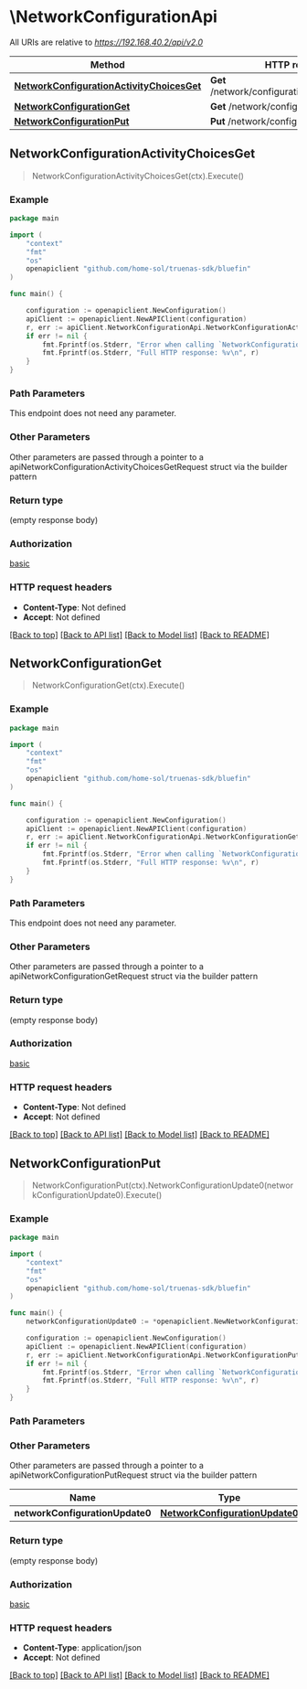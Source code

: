 # \NetworkConfigurationApi

All URIs are relative to *https://192.168.40.2/api/v2.0*

Method | HTTP request | Description
------------- | ------------- | -------------
[**NetworkConfigurationActivityChoicesGet**](NetworkConfigurationApi.md#NetworkConfigurationActivityChoicesGet) | **Get** /network/configuration/activity_choices | 
[**NetworkConfigurationGet**](NetworkConfigurationApi.md#NetworkConfigurationGet) | **Get** /network/configuration | 
[**NetworkConfigurationPut**](NetworkConfigurationApi.md#NetworkConfigurationPut) | **Put** /network/configuration | 



## NetworkConfigurationActivityChoicesGet

> NetworkConfigurationActivityChoicesGet(ctx).Execute()





### Example

```go
package main

import (
    "context"
    "fmt"
    "os"
    openapiclient "github.com/home-sol/truenas-sdk/bluefin"
)

func main() {

    configuration := openapiclient.NewConfiguration()
    apiClient := openapiclient.NewAPIClient(configuration)
    r, err := apiClient.NetworkConfigurationApi.NetworkConfigurationActivityChoicesGet(context.Background()).Execute()
    if err != nil {
        fmt.Fprintf(os.Stderr, "Error when calling `NetworkConfigurationApi.NetworkConfigurationActivityChoicesGet``: %v\n", err)
        fmt.Fprintf(os.Stderr, "Full HTTP response: %v\n", r)
    }
}
```

### Path Parameters

This endpoint does not need any parameter.

### Other Parameters

Other parameters are passed through a pointer to a apiNetworkConfigurationActivityChoicesGetRequest struct via the builder pattern


### Return type

 (empty response body)

### Authorization

[basic](../README.md#basic)

### HTTP request headers

- **Content-Type**: Not defined
- **Accept**: Not defined

[[Back to top]](#) [[Back to API list]](../README.md#documentation-for-api-endpoints)
[[Back to Model list]](../README.md#documentation-for-models)
[[Back to README]](../README.md)


## NetworkConfigurationGet

> NetworkConfigurationGet(ctx).Execute()





### Example

```go
package main

import (
    "context"
    "fmt"
    "os"
    openapiclient "github.com/home-sol/truenas-sdk/bluefin"
)

func main() {

    configuration := openapiclient.NewConfiguration()
    apiClient := openapiclient.NewAPIClient(configuration)
    r, err := apiClient.NetworkConfigurationApi.NetworkConfigurationGet(context.Background()).Execute()
    if err != nil {
        fmt.Fprintf(os.Stderr, "Error when calling `NetworkConfigurationApi.NetworkConfigurationGet``: %v\n", err)
        fmt.Fprintf(os.Stderr, "Full HTTP response: %v\n", r)
    }
}
```

### Path Parameters

This endpoint does not need any parameter.

### Other Parameters

Other parameters are passed through a pointer to a apiNetworkConfigurationGetRequest struct via the builder pattern


### Return type

 (empty response body)

### Authorization

[basic](../README.md#basic)

### HTTP request headers

- **Content-Type**: Not defined
- **Accept**: Not defined

[[Back to top]](#) [[Back to API list]](../README.md#documentation-for-api-endpoints)
[[Back to Model list]](../README.md#documentation-for-models)
[[Back to README]](../README.md)


## NetworkConfigurationPut

> NetworkConfigurationPut(ctx).NetworkConfigurationUpdate0(networkConfigurationUpdate0).Execute()





### Example

```go
package main

import (
    "context"
    "fmt"
    "os"
    openapiclient "github.com/home-sol/truenas-sdk/bluefin"
)

func main() {
    networkConfigurationUpdate0 := *openapiclient.NewNetworkConfigurationUpdate0() // NetworkConfigurationUpdate0 |  (optional)

    configuration := openapiclient.NewConfiguration()
    apiClient := openapiclient.NewAPIClient(configuration)
    r, err := apiClient.NetworkConfigurationApi.NetworkConfigurationPut(context.Background()).NetworkConfigurationUpdate0(networkConfigurationUpdate0).Execute()
    if err != nil {
        fmt.Fprintf(os.Stderr, "Error when calling `NetworkConfigurationApi.NetworkConfigurationPut``: %v\n", err)
        fmt.Fprintf(os.Stderr, "Full HTTP response: %v\n", r)
    }
}
```

### Path Parameters



### Other Parameters

Other parameters are passed through a pointer to a apiNetworkConfigurationPutRequest struct via the builder pattern


Name | Type | Description  | Notes
------------- | ------------- | ------------- | -------------
 **networkConfigurationUpdate0** | [**NetworkConfigurationUpdate0**](NetworkConfigurationUpdate0.md) |  | 

### Return type

 (empty response body)

### Authorization

[basic](../README.md#basic)

### HTTP request headers

- **Content-Type**: application/json
- **Accept**: Not defined

[[Back to top]](#) [[Back to API list]](../README.md#documentation-for-api-endpoints)
[[Back to Model list]](../README.md#documentation-for-models)
[[Back to README]](../README.md)

